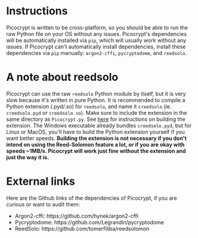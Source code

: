 # Instructions
Picocrypt is written to be cross-platform, so you should be able to run the raw Python file on your OS without any issues. Picocrypt's dependencies will be automatically installed via <code>pip</code>, which will usually work without any issues. If Picocrypt can't automatically install dependencies, install these dependencies via <code>pip</code> manually: <code>argon2-cffi</code>, <code>pycryptodome</code>, and <code>reedsolo</code>.

# A note about reedsolo
Picocrypt can use the raw <code>reedsolo</code> Python module by itself, but it is very slow because it's written in pure Python. It is recommended to compile a Python extension (.pyd/.so) for <code>reedsolo</code>, and name it <code>creedsolo</code> (ie. <code>creedsolo.pyd</code> or <code>creedsolo.so</code>). Make sure to include the extension in the same directory as <code>Picocrypt.py</code>. See <a href="https://github.com/tomerfiliba/reedsolomon#installation" target="_blank">here</a> for instructions on building the extension. The Windows executable already bundles <code>creedsolo.pyd</code>, but for Linux or MacOS, you'll have to build the Python extension yourself if you want better speeds. <strong>Building the extension is not necessary if you don't intend on using the Reed-Solomon feature a lot, or if you are okay with speeds ~1MB/s. Picocrypt will work just fine without the extension and just the way it is.</strong>

# External links
Here are the Github links of the dependencies of Picocrypt, if you are curious or want to audit them:
<ul>
  <li>Argon2-cffi: https://github.com/hynek/argon2-cffi</li>
  <li>Pycryptodome: https://github.com/Legrandin/pycryptodome</li>
  <li>ReedSolo: https://github.com/tomerfiliba/reedsolomon</li>
</ul>
